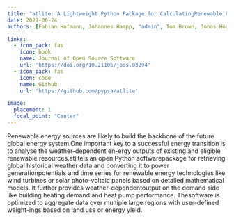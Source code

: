 ```yaml
---
title: "atlite: A Lightweight Python Package for CalculatingRenewable Power Potentials and Time Series"
date: 2021-06-24
authors: [Fabian Hofmann, Johannes Hampp, "admin", Tom Brown, Jonas Hörsch]

links:
  - icon_pack: fas
    icon: book
    name: Journal of Open Source Software
    url: 'https://doi.org/10.21105/joss.03294'
  - icon_pack: fas
    icon: code
    name: Github
    url: 'https://github.com/pypsa/atlite'

image:
  placement: 1
  focal_point: "Center"
---
```


Renewable energy sources are likely to build the backbone of the future global energy system.One important key to a successful energy transition is to analyse the weather-dependent en-ergy outputs of existing and eligible renewable resources.atliteis an open Python softwarepackage for retrieving global historical weather data and converting it to power generationpotentials and time series for renewable energy technologies like wind turbines or solar photo-voltaic panels based on detailed mathematical models. It further provides weather-dependentoutput on the demand side like building heating demand and heat pump performance. Thesoftware is optimized to aggregate data over multiple large regions with user-defined weight-ings based on land use or energy yield.